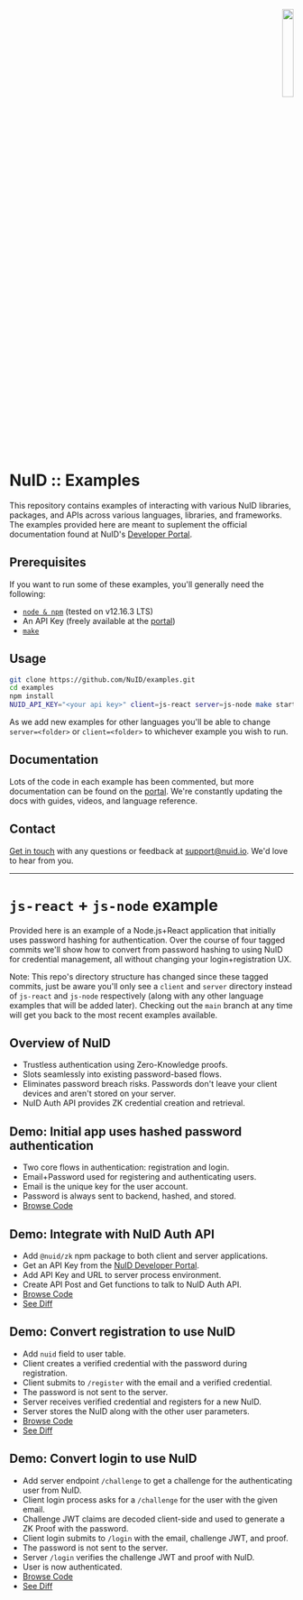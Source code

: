 <p align="right"><a href="https://nuid.io"><img src="https://nuid.io/svg/logo.svg" width="20%"></a></p>

# NuID :: Examples

This repository contains examples of interacting with various NuID
libraries, packages, and APIs across various languages, libraries, and
frameworks. The examples provided here are meant to suplement the official
documentation found at NuID's [Developer Portal](https://portal.nuid.io).

## Prerequisites

If you want to run some of these examples, you'll generally need the following:

* [`node & npm`](https://nodejs.org/) (tested on v12.16.3 LTS)
* An API Key (freely available at the [portal](https://portal.nuid.io))
* [`make`](https://www.gnu.org/software/make/)

## Usage

```bash
git clone https://github.com/NuID/examples.git
cd examples
npm install
NUID_API_KEY="<your api key>" client=js-react server=js-node make start 
```

As we add new examples for other languages you'll be able to change
`server=<folder>` or `client=<folder>` to whichever example you wish to run.

## Documentation

Lots of the code in each example has been commented, but more documentation can
be found on the [portal](https://portal.nuid.io). We're constantly updating the
docs with guides, videos, and language reference.

## Contact

[Get in touch](https://portal.nuid.io/support) with any questions or feedback at
[support@nuid.io](support@nuid.io). We'd love to hear from you.

---

# `js-react` + `js-node` example

Provided here is an example of a Node.js+React application that initially uses
password hashing for authentication. Over the course of four tagged commits
we'll show how to convert from password hashing to using NuID for credential
management, all without changing your login+registration UX.

Note: This repo's directory structure has changed since these tagged commits,
just be aware you'll only see a `client` and `server` directory instead of
`js-react` and `js-node` respectively (along with any other language examples
that will be added later). Checking out the `main` branch at any time will
get you back to the most recent examples available.

## Overview of NuID

- Trustless authentication using Zero-Knowledge proofs.
- Slots seamlessly into existing password-based flows.
- Eliminates password breach risks. Passwords don't leave your client devices
  and aren't stored on your server.
- NuID Auth API provides ZK credential creation and retrieval.

## Demo: Initial app uses hashed password authentication

- Two core flows in authentication: registration and login.
- Email+Password used for registering and authenticating users.
- Email is the unique key for the user account.
- Password is always sent to backend, hashed, and stored.
- [Browse Code](https://github.com/NuID/node-example/tree/v1)

## Demo: Integrate with NuID Auth API

- Add `@nuid/zk` npm package to both client and server applications.
- Get an API Key from the [NuID Developer Portal](https://portal.nuid.io).
- Add API Key and URL to server process environment.
- Create API Post and Get functions to talk to NuID Auth API.
- [Browse Code](https://github.com/NuID/node-example/tree/v2-nuid-config)
- [See Diff](https://github.com/NuID/node-example/compare/v1...v2-nuid-config)

## Demo: Convert registration to use NuID

- Add `nuid` field to user table.
- Client creates a verified credential with the password during registration.
- Client submits to `/register` with the email and a verified credential.
- The password is not sent to the server.
- Server receives verified credential and registers for a new NuID.
- Server stores the NuID along with the other user parameters.
- [Browse Code](https://github.com/NuID/node-example/tree/v3-register-with-credential)
- [See Diff](https://github.com/NuID/node-example/compare/v2-nuid-config...v3-register-with-credential)

## Demo: Convert login to use NuID

- Add server endpoint `/challenge` to get a challenge for the authenticating user from NuID.
- Client login process asks for a `/challenge` for the user with the given email.
- Challenge JWT claims are decoded client-side and used to generate a ZK Proof with the password.
- Client login submits to `/login` with the email, challenge JWT, and proof.
- The password is not sent to the server.
- Server `/login` verifies the challenge JWT and proof with NuID.
- User is now authenticated.
- [Browse Code](https://github.com/NuID/node-example/tree/v4-login-with-nuid)
- [See Diff](https://github.com/NuID/node-example/compare/v3-register-with-credential...v4-login-with-nuid)
